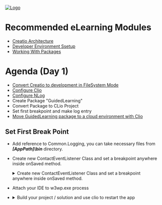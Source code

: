 [![Logo](https://www.creatio.com/sites/default/files/2019-10/creatio-main-logo.svg)](https://github.com/sindresorhus/awesome#readme)

# Recommended eLearning Modules 
- [Creatio Architecture](https://academy.creatio.com/online-courses/creatio-architecture)
- [Developer Environment Ssetup](https://academy.creatio.com/online-courses/developer-environment-setup)
- [Working With Packages](https://academy.creatio.com/online-courses/working-packages-creatio)


# Agenda (Day 1)
- [Convert Creatio to development in FileSystem Mode](https://github.com/kirillkrylov/ImagesAndPages/wiki/Enable-development-in-FileSystem-Mode) 
- [Configure Clio](https://github.com/Advance-Technologies-Foundation/clio/blob/master/README.md)
- [Configure NLog](https://github.com/kirillkrylov/ImagesAndPages/wiki/Custom-Logging-with-NLog)
- Create Package "GuidedLearning"
- Convert Package to CLio Project
- Set first breakpoint and make log entry
- [Move GuidedLearning package to a cloud environment with Clio](https://github.com/Advance-Technologies-Foundation/clio#installing-package)

## Set First Break Point
- Add reference to Common.Logging, you can take necessary files from _**[AppPath]\bin**_ directory.
- Create new ContactEventListener Class and set a breakpoint anywhere inside onSaved method.
  <details>
    <summary>Create new ContactEventListener Class and set a breakpoint anywhere inside onSaved method.</summary>

    ```C#
        using global::Common.Logging;
        using Terrasoft.Core;
        using Terrasoft.Core.Entities;
        using Terrasoft.Core.Entities.Events;

        namespace GuidedLearningClio.Files.cs.el
        {
            /// <summary>
            /// Listener for 'Contact' entity events.
            /// </summary>
            /// <seealso cref="Terrasoft.Core.Entities.Events.BaseEntityEventListener" />
            [EntityEventListener(SchemaName = "Contact")]
            class ContactEventListener : BaseEntityEventListener
            {
                private static readonly ILog _log = LogManager.GetLogger("GuidedLearningLogger");
                public override void OnSaved(object sender, EntityAfterEventArgs e)
                {
                    base.OnSaved(sender, e);
                    Entity entity = (Entity)sender;
                    UserConnection userConnection = entity.UserConnection;
                    
                    string message = $"Changing name for {entity.GetTypedColumnValue<string>("Name")}";
                    _log.Info(message);
                }
            }
        }
    ```
  </details>

- Attach your IDE to w3wp.exe process

- <details>
    <summary>Build your project / solution and use clio to restart the app</summary>

    ```text
    clio restart -e NameOfYourEnvironment
    ```
  </details>
